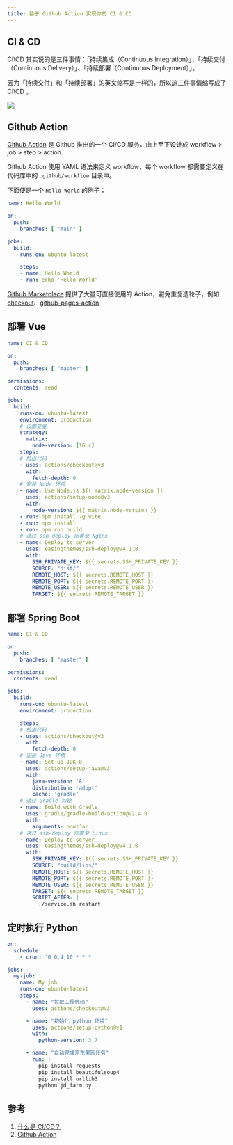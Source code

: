```yaml
---
title: 基于 Github Action 实现你的 CI & CD
---
```


## CI & CD

CI\CD 其实说的是三件事情：「持续集成（Continuous Integration）」、「持续交付（Continuous Delivery）」、「持续部署（Continuous Deployment）」。

因为「持续交付」和「持续部署」的英文缩写是一样的，所以这三件事情缩写成了 CI\CD 。

![](https://www.redhat.com/cms/managed-files/styles/wysiwyg_full_width/s3/ci-cd-flow-desktop.png?itok=2EX0MpQZ)

## Github Action

[Github Action](https://github.com/features/actions) 是 Github 推出的一个 CI/CD 服务，由上至下设计成 workflow > job > step > action.

Github Action 使用 YAML 语法来定义 workflow，每个 workflow 都需要定义在代码库中的 `.github/workflow` 目录中。

下面便是一个 `Hello World` 的例子；

```yaml
name: Hello World

on:
  push:
    branches: [ "main" ]

jobs:
  build:
    runs-on: ubuntu-latest

    steps:
    - name: Hello World
    - run: echo 'Hello World'
```

[Github Marketplace](https://github.com/marketplace?type=actions) 提供了大量可直接使用的 Action，避免重复造轮子，例如 [checkout](https://github.com/marketplace/actions/checkout)、[github-pages-action](https://github.com/marketplace/actions/github-pages-action)

## 部署 Vue

```yaml
name: CI & CD

on:
  push:
    branches: [ "master" ]

permissions:
  contents: read

jobs:
  build:
    runs-on: ubuntu-latest
    environment: production
    # 设置变量
    strategy:
      matrix:
        node-version: [16.x]
    steps:
    # 检出代码
    - uses: actions/checkout@v3
      with:
        fetch-depth: 0
    # 安装 Node 环境
    - name: Use Node.js ${{ matrix.node-version }}
      uses: actions/setup-node@v3
      with:
        node-version: ${{ matrix.node-version }}
    - run: npm install -g vite
    - run: npm install
    - run: npm run build
    # 通过 ssh-deploy 部署至 Nginx
    - name: Deploy to server
      uses: easingthemes/ssh-deploy@v4.1.8
      with:
        SSH_PRIVATE_KEY: ${{ secrets.SSH_PRIVATE_KEY }}
        SOURCE: "dist/"
        REMOTE_HOST: ${{ secrets.REMOTE_HOST }}
        REMOTE_PORT: ${{ secrets.REMOTE_PORT }}
        REMOTE_USER: ${{ secrets.REMOTE_USER }}
        TARGET: ${{ secrets.REMOTE_TARGET }}
```

## 部署 Spring Boot

```yaml
name: CI & CD

on:
  push:
    branches: [ "master" ]

permissions:
  contents: read

jobs:
  build:
    runs-on: ubuntu-latest
    environment: production

    steps:
    # 检出代码
    - uses: actions/checkout@v3
      with:
        fetch-depth: 0
    # 安装 Java 环境
    - name: Set up JDK 8
      uses: actions/setup-java@v3
      with:
        java-version: '8'
        distribution: 'adopt'
        cache: 'gradle'
    # 通过 Gradle 构建
    - name: Build with Gradle
      uses: gradle/gradle-build-action@v2.4.0
      with:
        arguments: bootJar
    # 通过 ssh-deploy 部署至 Linux
    - name: Deploy to server
      uses: easingthemes/ssh-deploy@v4.1.8
      with:
        SSH_PRIVATE_KEY: ${{ secrets.SSH_PRIVATE_KEY }}
        SOURCE: "build/libs/"
        REMOTE_HOST: ${{ secrets.REMOTE_HOST }}
        REMOTE_PORT: ${{ secrets.REMOTE_PORT }}
        REMOTE_USER: ${{ secrets.REMOTE_USER }}
        TARGET: ${{ secrets.REMOTE_TARGET }}
        SCRIPT_AFTER: |
          ./service.sh restart
```

## 定时执行 Python

```yaml
on:
  schedule:
    - cron: '0 0,4,10 * * *'

jobs:
  my-job:
    name: My job
    runs-on: ubuntu-latest
    steps:
      - name: "拉取工程代码"
        uses: actions/checkout@v3

      - name: "初始化 python 环境"
        uses: actions/setup-python@v1
        with:
          python-version: 3.7

      - name: "自动完成京东果园任务"
        run: |
          pip install requests
          pip install beautifulsoup4
          pip install urllib3
          python jd_farm.py
```

## 参考

1. [什么是 CI/CD？](https://www.redhat.com/zh/topics/devops/what-is-ci-cd)
2. [Github Action](https://github.com/features/actions)